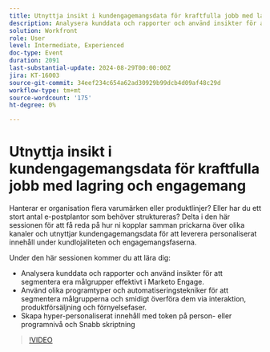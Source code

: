 ```yaml
---
title: Utnyttja insikt i kundengagemangsdata för kraftfulla jobb med lagring och engagemang
description: Analysera kunddata och rapporter och använd insikter för att segmentera era målgrupper effektivt i Marketo Engage. Använd olika programtyper och automatiseringstekniker för att segmentera målgrupperna och smidigt överföra dem via interaktion, produktförsäljning och förnyelsefaser. Skapa hyper-personaliserat innehåll med token på person- eller programnivå och Snabb skriptning
solution: Workfront
role: User
level: Intermediate, Experienced
doc-type: Event
duration: 2091
last-substantial-update: 2024-08-29T00:00:00Z
jira: KT-16003
source-git-commit: 34eef234c654a62ad30929b99dcb4d09af48c29d
workflow-type: tm+mt
source-wordcount: '175'
ht-degree: 0%

---
```



# Utnyttja insikt i kundengagemangsdata för kraftfulla jobb med lagring och engagemang

Hanterar er organisation flera varumärken eller produktlinjer? Eller har du ett stort antal e-postplantor som behöver struktureras? Delta i den här sessionen för att få reda på hur ni kopplar samman prickarna över olika kanaler och utnyttjar kundengagemangsdata för att leverera personaliserat innehåll under kundlojaliteten och engagemangsfaserna.

Under den här sessionen kommer du att lära dig:

* Analysera kunddata och rapporter och använd insikter för att segmentera era målgrupper effektivt i Marketo Engage.
* Använd olika programtyper och automatiseringstekniker för att segmentera målgrupperna och smidigt överföra dem via interaktion, produktförsäljning och förnyelsefaser.
* Skapa hyper-personaliserat innehåll med token på person- eller programnivå och Snabb skriptning

>[!VIDEO](https://video.tv.adobe.com/v/3432946/?learn=on)
